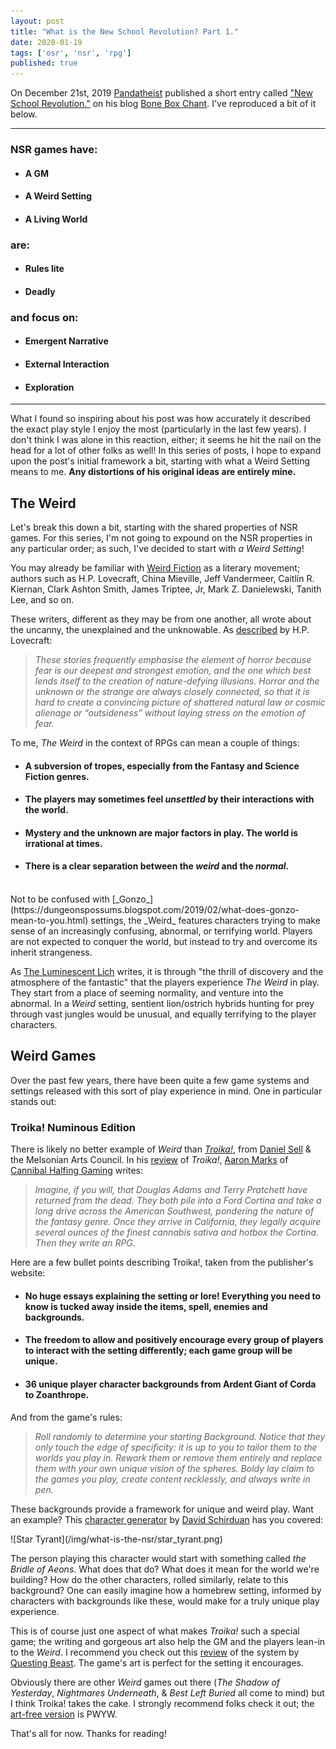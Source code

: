 ```yaml
---
layout: post
title: "What is the New School Revolution? Part 1."
date: 2020-01-19
tags: ['osr', 'nsr', 'rpg']
published: true
---
```


On December 21st, 2019 [Pandatheist](https://mobile.twitter.com/Pandatheist) published a short entry called ["New School Revolution."](https://boneboxchant.wordpress.com/2019/12/21/nsr/) on his blog [Bone Box Chant](https://boneboxchant.wordpress.com). I've reproduced a bit of it below.

---
### NSR games have:
 * #### A GM
 * #### A Weird Setting
 * #### A Living World

### are:
* #### Rules lite
* #### Deadly

### and focus on:
* #### Emergent Narrative
* #### External Interaction
* #### Exploration
<p></p>

---
What I found so inspiring about his post was how accurately it described the exact play style I enjoy the most (particularly in the last few years). I don't think I was alone in this reaction, either; it seems he hit the nail on the head for a lot of other folks as well! In this series of posts, I hope to expand upon the post's initial framework a bit, starting with what a Weird Setting means to me. **Any distortions of his original ideas are entirely mine.**

## The Weird
Let's break this down a bit, starting with the shared properties of NSR games. For this series, I'm not going to expound on the NSR properties in any particular order; as such, I've decided to start with _a Weird Setting_!

You may already be familiar with [Weird Fiction](https://en.wikipedia.org/wiki/Weird_fiction) as a literary movement; authors such as  H.P. Lovecraft, China Mieville, Jeff Vandermeer, Caitlín R. Kiernan, Clark Ashton Smith, James Triptee, Jr, Mark Z. Danielewski, Tanith Lee, and so on.

These writers, different as they may be from one another, all wrote about the uncanny, the unexplained and the unknowable. As [described](http://www.hplovecraft.com/writings/texts/essays/nwwf.aspx) by H.P. Lovecraft:

> *These stories frequently emphasise the element of horror because fear is our deepest and strongest emotion, and the one which best lends itself to the creation of nature-defying illusions. Horror and the unknown or the strange are always closely connected, so that it is hard to create a convincing picture of shattered natural law or cosmic alienage or “outsideness” without laying stress on the emotion of fear.*

To me, _The Weird_ in the context of RPGs can mean a couple of things:
* #### A subversion of tropes, especially from the Fantasy and Science Fiction genres.
* #### The players may sometimes feel _unsettled_ by their interactions with the world.  
* #### Mystery and the unknown are major factors in play. The world is irrational at times.
* #### There is a clear separation between the _weird_ and the _normal_.

<br>
Not to be confused with [_Gonzo_](https://dungeonspossums.blogspot.com/2019/02/what-does-gonzo-mean-to-you.html) settings, the _Weird_ features characters trying to make sense of an increasingly confusing, abnormal, or terrifying world. Players are not expected to conquer the world, but instead to try and overcome its inherit strangeness.

As [The Luminescent Lich](http://luminescentlich.blogspot.com/2017/06/the-gonzo-vs-weird.html) writes, it is through "the thrill of discovery and the atmosphere of the fantastic" that the players experience _The Weird_ in play. They start from a place of seeming normality, and venture into the abnormal. In a _Weird_ setting, sentient lion/ostrich hybrids hunting for prey through vast jungles would be unusual, and equally terrifying to the player characters.   

## Weird Games
Over the past few years, there have been quite a few game systems and settings released with this sort of play experience in mind. One in particular stands out:
<br>

### Troika! Numinous Edition
There is likely no better example of _Weird_ than [*Troika!*](https://www.troikarpg.com/), from [Daniel Sell](https://twitter.com/ignus) & the Melsonian Arts Council. In his [review](https://cannibalhalflinggaming.com/2019/02/27/troika-review/) of *Troika!*, [Aaron Marks](https://twitter.com/levelonewonk) of [Cannibal Halfing Gaming](https://cannibalhalflinggaming.com/) writes:

>*Imagine, if you will, that Douglas Adams and Terry Pratchett have returned from the dead. They both pile into a Ford Cortina and take a long drive across the American Southwest, pondering the nature of the fantasy genre. Once they arrive in California, they legally acquire several ounces of the finest cannabis sativa and hotbox the Cortina. Then they write an RPG.*

Here are a few bullet points describing Troika!, taken from the publisher's website:

* #### No huge essays explaining the setting or lore! Everything you need to know is tucked away inside the items, spell, enemies and backgrounds.
* #### The freedom to allow and positively encourage every group of players to interact with the setting differently; each game group will be unique.
* #### 36 unique player character backgrounds from Ardent Giant of Corda to Zoanthrope​.
<p></p>

And from the game's rules:

>_Roll randomly to determine your starting Background. Notice that they only touch the edge of specificity: it is up to you to tailor them to the worlds you play in. Rework them or remove them entirely and replace them with your own unique vision of the spheres. Boldy lay claim to the games you play, create content recklessly, and always write in pen._

These backgrounds provide a framework for unique and weird play. Want an example? This [character generator](https://technicalgrimoire.com/troikagenerator) by [David Schirduan](https://twitter.com/davidschirduan) has you covered:
<p></p>
![Star Tyrant](/img/what-is-the-nsr/star_tyrant.png)

The person playing this character would start with something called *the Bridle of Aeons*. What does that do? What does it mean for the world we're building? How do the other characters, rolled similarly, relate to this background? One can easily imagine how a homebrew setting, informed by characters with backgrounds like these, would make for a truly unique play experience.

This is of course just one aspect of what makes *Troika!* such a special game; the writing and gorgeous art also help the GM and the players lean-in to the _Weird_. I recommend you check out this [review](https://www.youtube.com/watch?v=QvhtyihMSjI) of the system by [Questing Beast](http://questingblog.com/). The game's art is perfect for the setting it encourages.

Obviously there are other _Weird_ games out there (*The Shadow of Yesterday*, *Nightmares Underneath*, & *Best Left Buried* all come to mind) but I think Troika! takes the cake. I strongly recommend folks check it out; the [art-free version](https://payhip.com/b/EVKN) is PWYW.

That's all for now. Thanks for reading!

